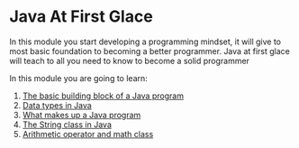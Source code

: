 # Java At First Glace

In this module you start developing a programming mindset, it will give to most basic foundation to becoming a better programmer. Java at first glace will teach to all you need to know to become a solid programmer

In this module you are going to learn:

1. [The basic building block of a Java program]()
2. [Data types in Java]()
3. [What makes up a Java program]()
4. [The String class in Java]()
5. [Arithmetic operator and math class]()

 